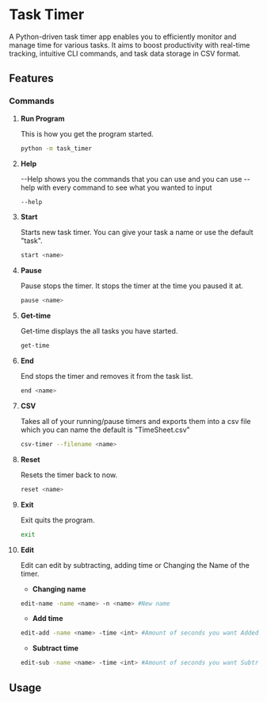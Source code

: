 # Task Timer
A Python-driven task timer app enables you to efficiently monitor and manage time for various tasks. It aims to boost productivity with real-time tracking, intuitive CLI commands, and task data storage in CSV format.
## Features

### **Commands**

1. **Run Program**
    
    This is how you get the program started.
    
    ```bash
    python -m task_timer
    ```

2. **Help**

    --Help shows you the commands that you can use and you can use --help with every command to see what you wanted to input

    ```bash
    --help
    ```

3. **Start**
    
    Starts new task timer. You can give your task a name or use the default "task".

    ```bash
    start <name>
    ```

4. **Pause**

    Pause stops the timer. It stops the timer at the time you paused it at.

    ```bash
    pause <name>
    ```

5. **Get-time**

    Get-time displays the all tasks you have started.

    ```bash
    get-time
    ```

6. **End**

    End stops the timer and removes it from the task list.
    
    ```bash
    end <name>
    ```

7. **CSV**
    
    Takes all of your running/pause timers and exports them into a csv file which you can name the default is "TimeSheet.csv"

    ```bash
    csv-timer --filename <name>
    ```

8. **Reset**

    Resets the timer back to now.

    ```bash
    reset <name>
    ```

9. **Exit**

    Exit quits the program.

    ```bash 
    exit
    ```

10. **Edit**

    Edit can edit by subtracting, adding time or Changing the Name of the timer.

    - **Changing name**
    
    ```bash 
    edit-name -name <name> -n <name> #New name
    ```
    - **Add time**

    ```bash
    edit-add -name <name> -time <int> #Amount of seconds you want Added
    ```
    - **Subtract time**
    
    ```bash
    edit-sub -name <name> -time <int> #Amount of seconds you want Subtracting
    ```
## Usage

